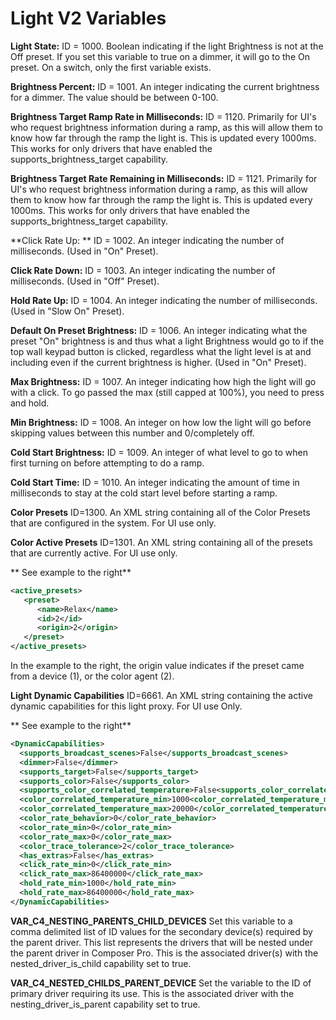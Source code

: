 # Light V2 Variables


**Light State:**
ID = 1000. Boolean indicating if the light Brightness is not at the Off preset. If you set this variable to true on a dimmer,  it will go to the On preset. On a switch, only the first variable exists. 



**Brightness Percent:**
ID = 1001.  An integer indicating the current brightness for a dimmer. The value should be between 0-100. 



**Brightness Target Ramp Rate in Milliseconds:** 
ID = 1120. Primarily for UI's who request brightness information during a ramp, as this will allow them to know how far through the ramp the light is. This is updated every 1000ms. This works for only drivers that have enabled the supports\_brightness\_target capability.



**Brightness Target Rate Remaining in Milliseconds:**
ID = 1121. Primarily for UI's who request brightness information during a ramp, as this will allow them to know how far through the ramp the light is. This is updated every 1000ms. This works for only drivers that have enabled the supports\_brightness\_target capability.



**Click Rate Up: **
ID = 1002. An integer indicating the number of milliseconds. (Used in "On" Preset).



**Click Rate Down:**
ID = 1003.  An integer indicating the number of milliseconds. (Used in "Off" Preset).



**Hold Rate Up:**
ID = 1004.  An integer indicating the number of milliseconds. (Used in "Slow On" Preset).



**Default On Preset Brightness:**
ID = 1006. An integer indicating what the preset "On" brightness is and thus what a light Brightness would go to if the top wall keypad button is clicked, regardless what the light level is at and including even if the current brightness is higher. (Used in "On" Preset).



**Max Brightness:**
ID = 1007. An integer indicating how high the light will go with a click. To go passed the max (still capped at 100%),  you need to press and hold.



**Min Brightness:**
ID = 1008. An integer on how low the light will go before skipping values between this number and 0/completely off. 



**Cold Start Brightness:**
ID = 1009. An integer of what level to go to when first turning on before attempting to do a ramp.
 


**Cold Start Time:**
ID = 1010. An integer indicating the amount of time in milliseconds to stay at the cold start level before starting a ramp. 



**Color Presets**
ID=1300. An XML string containing all of the Color Presets that are configured in the system. For UI use only.



**Color Active Presets**
ID=1301. An XML string containing all of the presets that are currently active. For UI use only.

 ** See example to the right**
```xml
<active_presets>
   <preset>
      <name>Relax</name>
      <id>2</id>
      <origin>2</origin>
   </preset>
</active_presets>
```

In the example to the right, the origin value indicates if the preset came from a device (1), or the color agent (2).



**Light Dynamic Capabilities**
ID=6661. An XML string containing the active dynamic capabilities for this light proxy. For UI use Only.


** See example to the right**

```xml
<DynamicCapabilities>
  <supports_broadcast_scenes>False</supports_broadcast_scenes>
  <dimmer>False</dimmer>
  <supports_target>False</supports_target>
  <supports_color>False</supports_color>
  <supports_color_correlated_temperature>False<supports_color_correlated_temperature>
  <color_correlated_temperature_min>1000<color_correlated_temperature_min>
  <color_correlated_temperature_max>20000</color_correlated_temperature_max>
  <color_rate_behavior>0</color_rate_behavior>
  <color_rate_min>0</color_rate_min>
  <color_rate_max>0</color_rate_max>
  <color_trace_tolerance>2</color_trace_tolerance>
  <has_extras>False</has_extras>
  <click_rate_min>0</click_rate_min>
  <click_rate_max>86400000</click_rate_max>
  <hold_rate_min>1000</hold_rate_min>
  <hold_rate_max>86400000</hold_rate_max>
</DynamicCapabilities>
```


**VAR\_C4\_NESTING\_PARENTS\_CHILD\_DEVICES**
Set this variable to a comma delimited list of ID values for the secondary device(s) required by the parent driver. This list represents the drivers that will be nested under the parent driver in Composer Pro. This is the associated driver(s) with the nested\_driver\_is\_child capability set to true.


**VAR\_C4\_NESTED\_CHILDS\_PARENT\_DEVICE** 
Set the variable to the ID of primary driver requiring its use. This is the associated driver with the nesting\_driver\_is\_parent capability set to true.
